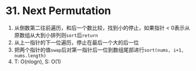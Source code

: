 # 31. Next Permutation

1. 从倒数第二往前遍历，和后一个数比较，找到小的停止，如果指针 < 0表示从原数组从大到小排列则`sort`后`return`
2. 从上一指针的下一位遍历，停止在最后一个大的后一位
3. 把两个指针的值`swap`后对第一指针后一位到数组尾部进行`sort(nums, i+1, nums.length)`
4. T: O(nlogn), S: O(1)